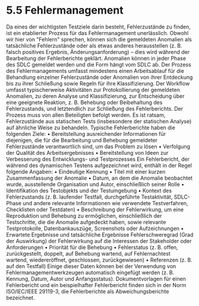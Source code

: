 # 5.5 Fehlermanagement

Da eines der wichtigsten Testziele darin besteht, Fehlerzustände zu finden, ist ein etablierter
Prozess für das Fehlermanagement unerlässlich. Obwohl wir hier von "Fehlern" sprechen,
können sich die gemeldeten Anomalien als tatsächliche Fehlerzustände oder als etwas
anderes herausstellen (z. B. falsch positives Ergebnis, Änderungsanforderung) – dies wird
während der Bearbeitung der Fehlerberichte geklärt. Anomalien können in jeder Phase des
SDLC gemeldet werden und die Form hängt vom SDLC ab. Der Prozess des
Fehlermanagements umfasst mindestens einen Arbeitsablauf für die Behandlung einzelner
Fehlerzustände oder Anomalien von ihrer Entdeckung bis zu ihrer Schließung sowie Regeln
für ihre Klassifizierung. Der Workflow umfasst typischerweise Aktivitäten zur Protokollierung
der gemeldeten Anomalien, zu deren Analyse und Klassifizierung, zur Entscheidung über eine
geeignete Reaktion, z. B. Behebung oder Beibehaltung des Fehlerzustands, und letztendlich
zur Schließung des Fehlerberichts. Der Prozess muss von allen Beteiligten befolgt werden. Es
ist ratsam, Fehlerzustände aus statischen Tests (insbesondere der statischen Analyse) auf
ähnliche Weise zu behandeln.
Typische Fehlerberichte haben die folgenden Ziele:
• Bereitstellung ausreichender Informationen für diejenigen, die für die Bearbeitung und
Behebung gemeldeter Fehlerzustände verantwortlich sind, um das Problem zu lösen
• Verfolgung der Qualität des Arbeitsergebnisses
• Bereitstellung von Ideen zur Verbesserung des Entwicklungs- und Testprozesses
Ein Fehlerbericht, der während des dynamischen Testens aufgezeichnet wird, enthält in der
Regel folgende Angaben:
• Eindeutige Kennung
• Titel mit einer kurzen Zusammenfassung der Anomalie
• Datum, an dem die Anomalie beobachtet wurde, ausstellende Organisation und Autor,
einschließlich seiner Rolle
• Identifikation des Testobjekts und der Testumgebung
• Kontext des Fehlerzustands (z. B. laufender Testfall, durchgeführte Testaktivität,
SDLC-Phase und andere relevante Informationen wie verwendete Testverfahren,
Checklisten oder Testdaten)
• Beschreibung der Fehlerwirkung, um eine Reproduktion und Behebung zu
ermöglichen, einschließlich der Testschritte, die die Anomalie aufgedeckt haben, sowie
relevante Testprotokolle, Datenbankauszüge, Screenshots oder Aufzeichnungen
• Erwartete Ergebnisse und tatsächliche Ergebnisse Fehlerschweregrad (Grad der Auswirkung) der Fehlerwirkung auf die Interessen der
Stakeholder oder Anforderungen
• Priorität für die Behebung
• Fehlerstatus (z. B. offen, zurückgestellt, doppelt, auf Behebung wartend, auf
Fehlernachtest wartend, wiedereröffnet, geschlossen, zurückgewiesen)
• Referenzen (z. B. auf den Testfall)
Einige dieser Daten können bei der Verwendung von Fehlermanagementwerkzeugen
automatisch eingefügt werden (z. B. Kennung, Datum, Autor und Anfangsstatus).
Dokumentvorlagen für einen Fehlerbericht und ein beispielhafter Fehlerbericht finden sich in
der Norm ISO/IEC/IEEE 29119-3, die Fehlerberichte als Abweichungsberichte bezeichnet.